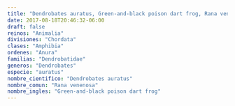 ```yaml
---
title: "Dendrobates auratus, Green-and-black poison dart frog, Rana venenosa"
date: 2017-08-18T20:46:32-06:00
draft: false
reinos: "Animalia"
divisiones: "Chordata"
clases: "Amphibia"
ordenes: "Anura"
familias: "Dendrobatidae"
generos: "Dendrobates"
especie: "auratus"
nombre_cientifico: "Dendrobates auratus"
nombre_comun: "Rana venenosa"
nombre_ingles: "Green-and-black poison dart frog"
---
```

